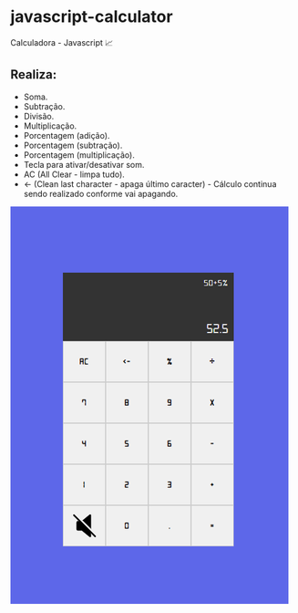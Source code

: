 # javascript-calculator
Calculadora - Javascript 📈

## Realiza:
- Soma.
- Subtração.
- Divisão.
- Multiplicação.
- Porcentagem (adição).
- Porcentagem (subtração).
- Porcentagem (multiplicação).
- Tecla para ativar/desativar som.
- AC (All Clear - limpa tudo).
- <- (Clean last character - apaga último caracter) - Cálculo continua sendo realizado conforme vai apagando.




![](assets/img/photo.png)
